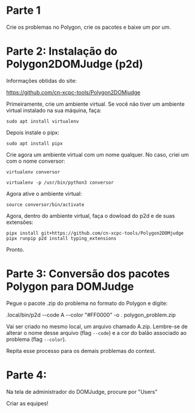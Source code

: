 # Parte 1

Crie os problemas no Polygon, crie os pacotes e baixe um por um.

# Parte 2: Instalação do Polygon2DOMJudge (p2d)

Informações obtidas do site:

https://github.com/cn-xcpc-tools/Polygon2DOMjudge

Primeiramente, crie um ambiente virtual. Se você não tiver um ambiente virtual instalado na sua máquina, faça:

```
sudo apt install virtualenv
```

Depois instale o pipx:

```
sudo apt install pipx
```

Crie agora um ambiente virtual com um nome qualquer. No caso, criei um com o nome conversor:

```
virtualenv conversor
```

```
virtualenv -p /usr/bin/python3 conversor
```

Agora ative o ambiente virtual:

```
source conversor/bin/activate
```

Agora, dentro do ambiente virtual, faça o dowload do p2d e de suas extensões:

```
pipx install git+https://github.com/cn-xcpc-tools/Polygon2DOMjudge
pipx runpip p2d install typing_extensions
```

Pronto.

# Parte 3: Conversão dos pacotes Polygon para DOMJudge

Pegue o pacote .zip do problema no formato do Polygon e digite:

.local/bin/p2d --code A --color "#FF0000" -o . polygon_problem.zip

Vai ser criado no mesmo local, um arquivo chamado A.zip. Lembre-se de alterar o nome desse arquivo (flag ```--code```) e a cor do balão associado ao problema (flag ```--color```).

Repita esse processo para os demais problemas do contest.

# Parte 4:

Na tela de administrador do DOMJudge, procure por "Users"


Criar as equipes!
